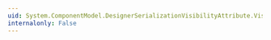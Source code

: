 ```yaml
---
uid: System.ComponentModel.DesignerSerializationVisibilityAttribute.Visibility
internalonly: False
---
```

